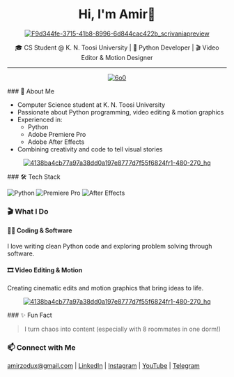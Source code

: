 <h1 align="center">Hi, I'm Amir👋</h1>
<p align="center">
<a href="https://imgbb.com/"><img src="https://i.ibb.co/GQkFvwHZ/F9d344fe-3715-41b8-8996-6d844cac422b-scrivaniapreview.gif" alt="F9d344fe-3715-41b8-8996-6d844cac422b_scrivaniapreview" border="0"></a>
</p>
<p align="center">
  🎓 CS Student @ K. N. Toosi University | 🐍 Python Developer | 🎬 Video Editor & Motion Designer
</p>

---
<p align="center">
<a href="https://imgbb.com/"><img src="https://i.ibb.co/SwZ7tV9C/6o0.gif" alt="6o0" border="0"></a>
</p>
### 🧠 About Me

- Computer Science student at K. N. Toosi University  
- Passionate about Python programming, video editing & motion graphics  
- Experienced in:
  - Python
  - Adobe Premiere Pro
  - Adobe After Effects  
- Combining creativity and code to tell visual stories  
<p align="center">
<a href="https://imgbb.com/"><img src="https://i.ibb.co/WWXcF51b/4138ba4cb77a97a38dd0a197e8777d7f55f6824fr1-480-270-hq.gif" alt="4138ba4cb77a97a38dd0a197e8777d7f55f6824fr1-480-270_hq" border="0"></a>
</p>
### 🛠️ Tech Stack

![Python](https://img.shields.io/badge/Python-3776AB?style=flat&logo=python&logoColor=white)
![Premiere Pro](https://img.shields.io/badge/Premiere_Pro-9999FF?style=flat&logo=adobe-premiere-pro&logoColor=white)
![After Effects](https://img.shields.io/badge/After_Effects-9999FF?style=flat&logo=adobe-after-effects&logoColor=white)

### 🎬 What I Do

#### 🧑‍💻 Coding & Software

I love writing clean Python code and exploring problem solving through software.

#### 🎞️ Video Editing & Motion
 
Creating cinematic edits and motion graphics that bring ideas to life.
<p align="center">
<a href="https://imgbb.com/"><img src="https://i.ibb.co/WWXcF51b/4138ba4cb77a97a38dd0a197e8777d7f55f6824fr1-480-270-hq.gif" alt="4138ba4cb77a97a38dd0a197e8777d7f55f6824fr1-480-270_hq" border="0"></a>
</p>
### ✨ Fun Fact

> I turn chaos into content (especially with 8 roommates in one dorm!)

### 📫 Connect with Me
amirzodux@gmail.com |
[LinkedIn](https://www.linkedin.com/in/amirreza-hasanpour-818198363?utm_source=share&utm_campaign=share_via&utm_content=profile&utm_medium=android_app) | [Instagram](https://www.instagram.com/zodux_hub?igsh=MXRkeXNmbmNkOHdmNA==) | [YouTube](https://youtube.com/@otagh4?si=vP6Kr5vvZKBKAazO) |
[Telegram](https://t.me/amiruhsnp) 
  
